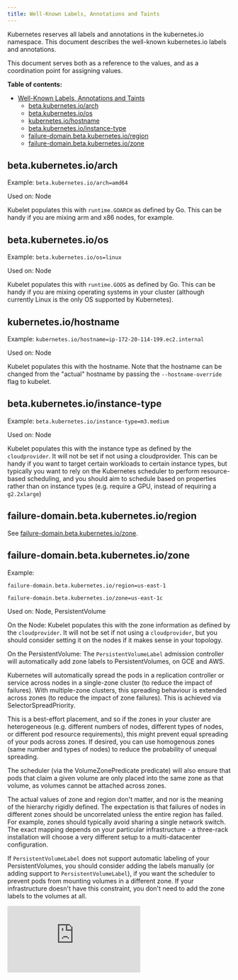 ```yaml
---
title: Well-Known Labels, Annotations and Taints
---
```


Kubernetes reserves all labels and annotations in the kubernetes.io namespace.  This document describes
the well-known kubernetes.io labels and annotations.

This document serves both as a reference to the values, and as a coordination point for assigning values.

**Table of contents:**
<!-- BEGIN MUNGE: GENERATED_TOC -->

- [Well-Known Labels, Annotations and Taints](#well-known-labels-annotations-and-taints)
  - [beta.kubernetes.io/arch](#betakubernetesioarch)
  - [beta.kubernetes.io/os](#betakubernetesioos)
  - [kubernetes.io/hostname](#kubernetesiohostname)
  - [beta.kubernetes.io/instance-type](#betakubernetesioinstance-type)
  - [failure-domain.beta.kubernetes.io/region](#failure-domainbetakubernetesioregion)
  - [failure-domain.beta.kubernetes.io/zone](#failure-domainbetakubernetesiozone)

<!-- END MUNGE: GENERATED_TOC -->


## beta.kubernetes.io/arch

Example: `beta.kubernetes.io/arch=amd64`

Used on: Node

Kubelet populates this with `runtime.GOARCH` as defined by Go.  This can be handy if you are mixing arm and x86 nodes,
for example.

## beta.kubernetes.io/os

Example: `beta.kubernetes.io/os=linux`

Used on: Node

Kubelet populates this with `runtime.GOOS` as defined by Go.  This can be handy if you are mixing operating systems
in your cluster (although currently Linux is the only OS supported by Kubernetes).

## kubernetes.io/hostname

Example: `kubernetes.io/hostname=ip-172-20-114-199.ec2.internal`

Used on: Node

Kubelet populates this with the hostname.  Note that the hostname can be changed from the "actual" hostname
by passing the `--hostname-override` flag to kubelet.

## beta.kubernetes.io/instance-type

Example: `beta.kubernetes.io/instance-type=m3.medium`

Used on: Node

Kubelet populates this with the instance type as defined by the `cloudprovider`.  It will not be set if
not using a cloudprovider.  This can be handy if you want to target certain workloads to certain instance
types, but typically you want to rely on the Kubernetes scheduler to perform resource-based scheduling,
and you should aim to schedule based on properties rather than on instance types (e.g. require a GPU, instead
of requiring a `g2.2xlarge`)


## failure-domain.beta.kubernetes.io/region

See [failure-domain.beta.kubernetes.io/zone](#failure-domainbetakubernetesiozone).

## failure-domain.beta.kubernetes.io/zone

Example:

`failure-domain.beta.kubernetes.io/region=us-east-1`

`failure-domain.beta.kubernetes.io/zone=us-east-1c`

Used on: Node, PersistentVolume

On the Node: Kubelet populates this with the zone information as defined by the `cloudprovider`.  It will not be set if
not using a `cloudprovider`, but you should consider setting it on the nodes if it makes sense in your topology.

On the PersistentVolume: The `PersistentVolumeLabel` admission controller will automatically add zone labels to PersistentVolumes,
on GCE and AWS.

Kubernetes will automatically spread the pods in a replication controller or service across nodes in a single-zone
cluster (to reduce the impact of failures). With multiple-zone clusters, this spreading behaviour is extended
across zones (to reduce the impact of zone failures). This is achieved via SelectorSpreadPriority.

This is a best-effort placement, and so if the zones in your cluster are heterogeneous (e.g. different numbers of nodes,
different types of nodes, or different pod resource requirements), this might prevent equal spreading of
your pods across zones. If desired, you can use homogenous zones (same number and types of nodes) to reduce
the probability of unequal spreading.

The scheduler (via the VolumeZonePredicate predicate) will also ensure that pods that claim a given volume
are only placed into the same zone as that volume, as volumes cannot be attached across zones.


The actual values of zone and region don't matter, and nor is the meaning of the hierarchy rigidly defined.  The expectation
is that failures of nodes in different zones should be uncorrelated unless the entire region has failed.  For example,
zones should typically avoid sharing a single network switch.  The exact mapping depends on your particular
infrastructure - a three-rack installation will choose a very different setup to a multi-datacenter configuration.

If `PersistentVolumeLabel` does not support automatic labeling of your PersistentVolumes, you should consider
adding the labels manually (or adding support to `PersistentVolumeLabel`), if you want the scheduler to prevent
pods from mounting volumes in a different zone.  If your infrastructure doesn't have this constraint, you don't
need to add the zone labels to the volumes at all.





<!-- BEGIN MUNGE: GENERATED_ANALYTICS -->
[![Analytics](https://kubernetes-site.appspot.com/UA-36037335-10/GitHub/docs/api-reference/labels-annotations-taints.md?pixel)]()
<!-- END MUNGE: GENERATED_ANALYTICS -->
